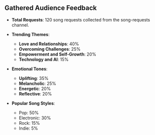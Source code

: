 

## Gathered Audience Feedback

- **Total Requests**: 120 song requests collected from the song-requests channel.

- **Trending Themes**:
  - **Love and Relationships**: 40%
  - **Overcoming Challenges**: 25%
  - **Empowerment and Self-Growth**: 20%
  - **Technology and AI**: 15%

- **Emotional Tones**:
  - **Uplifting**: 35%
  - **Melancholic**: 25%
  - **Energetic**: 20%
  - **Reflective**: 20%

- **Popular Song Styles**:
  - Pop: 50%
  - Electronic: 30%
  - Rock: 15%
  - Indie: 5%